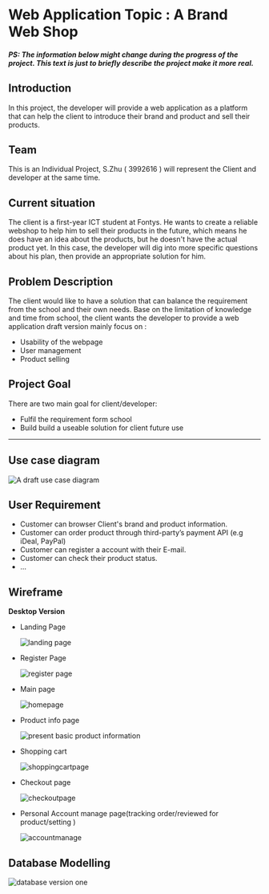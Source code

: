 # Web Application Topic : A Brand Web Shop

#### *PS: The information below might change during the progress of the project. This text is just to briefly describe the project make it more real.* 

## Introduction

In this project, the developer will provide a web application as a platform that can help the client to introduce their brand and product and sell their products. 

## Team

This is an Individual Project, S.Zhu ( 3992616 ) will represent the Client and developer at the same time.

## Current situation

The client is a first-year ICT student at Fontys. He wants to create a reliable webshop to help him to sell their products in the future, which means he does have an idea about the products, but he doesn't have the actual product yet. In this case, the developer will dig into more specific questions about his plan, then provide an appropriate solution for him.

## Problem Description

The client would like to have a solution that can balance the requirement from the school and their own needs. Base on the limitation of knowledge and time from school, the client wants the developer to provide a web application draft version mainly focus on :

- Usability of the webpage 
- User management
- Product selling

## Project Goal

There are two main goal for client/developer:

- Fulfil the requirement form school
- Build build a useable solution for client future use

---

## Use case diagram

<img src="README/UseCase.png" alt="A draft use case diagram" />

## User Requirement

- Customer can browser Client's brand and product information.
- Customer can order product through third-party’s payment API (e.g iDeal, PayPal)
- Customer can register a account with their E-mail.
- Customer can check their product status.
- ...

## Wireframe

**Desktop Version**

- Landing Page

  <img src="README/landingpage.png" alt="landing page" />

- Register  Page

  <img src="README/register.png" alt="register page" />

- Main page

  <img src="README/mainpage.png" alt="homepage" />

- Product info page

  <img src="README/productinfo.png" alt="present basic product information"  />

- Shopping cart

  <img src="README/shoppingcartpage.png" alt="shoppingcartpage"/>

- Checkout page

  <img src="README/checkoutpage.png" alt="checkoutpage"/>

- Personal Account manage page(tracking order/reviewed for product/setting )

  <img src="README/accountmanage.png" alt="accountmanage" />

## Database Modelling

<img src="README/Database V1.PNG " alt="database version one" />






